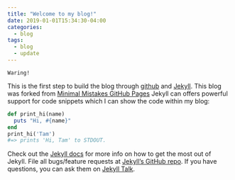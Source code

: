 ```yaml
---
title: "Welcome to my blog!"
date: 2019-01-01T15:34:30-04:00
categories:
  - blog
tags:
  - blog
  - update
---
```


`Waring!` 

This is the first step to build the blog through [github][github] and [Jekyll][jekyll-docs].
This blog was forked from [Minimal Mistakes GitHub Pages][Minimal-Mistakes]
Jekyll can offers powerful support for code snippets which I can show the code within my blog:

```ruby
def print_hi(name)
  puts "Hi, #{name}"
end
print_hi('Tam')
#=> prints 'Hi, Tam' to STDOUT.
```

Check out the [Jekyll docs][jekyll-docs] for more info on how to get the most out of Jekyll. File all bugs/feature requests at [Jekyll’s GitHub repo][jekyll-gh]. If you have questions, you can ask them on [Jekyll Talk][jekyll-talk].

[github]:      https://github.com/
[Minimal-Mistakes]: https://github.com/mmistakes/mm-github-pages-starter
[jekyll-docs]: https://jekyllrb.com/docs/home
[jekyll-gh]:   https://github.com/jekyll/jekyll
[jekyll-talk]: https://talk.jekyllrb.com/
